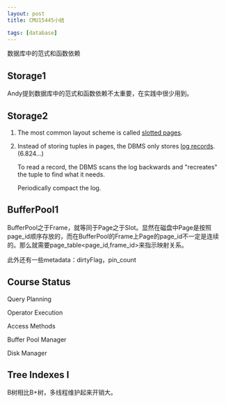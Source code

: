 ```yaml
---
layout: post
title: CMU15445小结

tags: [database]
---
```


数据库中的范式和函数依赖

## Storage1

Andy提到数据库中的范式和函数依赖不太重要，在实践中很少用到。

## Storage2

1. The most common layout scheme is called <u>slotted pages</u>.

2. Instead of storing tuples in pages, the DBMS only stores <u>log records</u>.(6.824...)

   To read a record, the DBMS scans the log backwards and "recreates" the tuple to find what it needs.

   Periodically compact the log.

## BufferPool1

BufferPool之于Frame，就等同于Page之于Slot。显然在磁盘中Page是按照page_id顺序存放的，而在BufferPool的Frame上Page的page_id不一定是连续的。那么就需要page_table<page_id,frame_id>来指示映射关系。

此外还有一些metadata：dirtyFlag，pin_count

## Course Status

Query Planning

Operator Execution

Access Methods

Buffer Pool Manager

Disk Manager

## Tree Indexes Ⅰ

B树相比B+树，多线程维护起来开销大。






